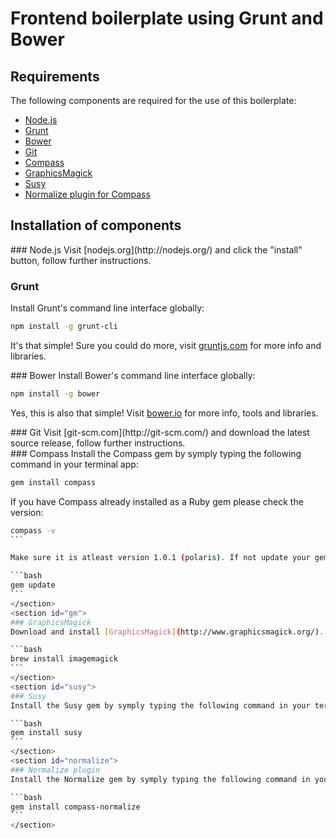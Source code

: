 # Frontend boilerplate using Grunt and Bower

## Requirements
The following components are required for the use of this boilerplate:

* [Node.js](#node)
* [Grunt](#grunt)
* [Bower](#bower)
* [Git](#git)
* [Compass](#compass)
* [GraphicsMagick](#gm)
* [Susy](#susy)
* [Normalize plugin for Compass](#normalize)

## Installation of components

<section id="node">
### Node.js
Visit [nodejs.org](http://nodejs.org/) and click the "install" button, follow further instructions.

### Grunt
Install Grunt's command line interface globally:

```bash
npm install -g grunt-cli
```

It's that simple! Sure you could do more, visit [gruntjs.com](http://gruntjs.com/) for more info and libraries.
</section>
<section id="bower">
### Bower
Install Bower's command line interface globally:

```bash
npm install -g bower
```

Yes, this is also that simple! Visit [bower.io](http://bower.io/) for more info, tools and libraries.
</section>
<section id="git">
### Git
Visit [git-scm.com](http://git-scm.com/) and download the latest source release, follow further instructions.
</section>
<section id="compass">
### Compass
Install the Compass gem by symply typing the following command in your terminal app:

```bash
gem install compass
```

If you have Compass already installed as a Ruby gem please check the version:

````bash
compass -v
```

Make sure it is atleast version 1.0.1 (polaris). If not update your gems:

```bash
gem update
```
</section>
<section id="gm">
### GraphicsMagick
Download and install [GraphicsMagick](http://www.graphicsmagick.org/). In Mac OS X, you can simply use [Homebrew](http://mxcl.github.io/homebrew/) and do:

```bash
brew install imagemagick
```
</section>
<section id="susy">
### Susy
Install the Susy gem by symply typing the following command in your terminal app:

```bash
gem install susy
```
</section>
<section id="normalize">
### Normalize plugin
Install the Normalize gem by symply typing the following command in your terminal app:

```bash
gem install compass-normalize
```
</section>